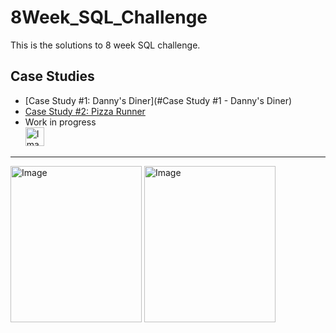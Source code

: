 # 8Week_SQL_Challenge
This is the solutions to 8 week SQL challenge.  

## Case Studies
- [Case Study #1: Danny's Diner](#Case Study #1 - Danny's Diner)
- [Case Study #2: Pizza Runner]()
- Work in progress  
      <img src="https://github.com/Praneetbond/8_week_SQL_Challenge/assets/126821894/7b357fea-5398-49cf-adaf-25a25262faa6.png" alt="Image" width="30" hight="30">

***

<img src="https://user-images.githubusercontent.com/81607668/127727503-9d9e7a25-93cb-4f95-8bd0-20b87cb4b459.png" alt="Image" width="210" height="250"> <img src="https://user-images.githubusercontent.com/81607668/127271856-3c0d5b4a-baab-472c-9e24-3c1e3c3359b2.png" alt="Image" width="210" height="250">

